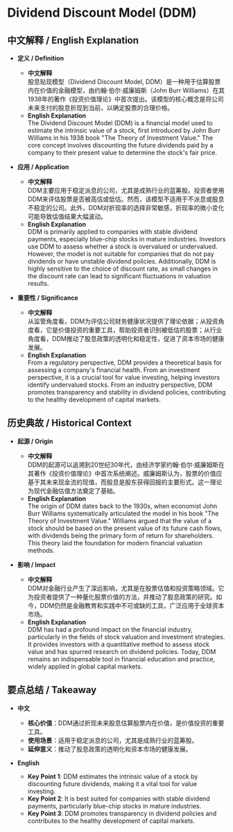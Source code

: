 # Dividend Discount Model (DDM)

## 中文解释 / English Explanation

* **定义 / Definition**  
  - **中文解释**  
    股息贴现模型（Dividend Discount Model, DDM）是一种用于估算股票内在价值的金融模型，由约翰·伯尔·威廉姆斯（John Burr Williams）在其1938年的著作《投资价值理论》中首次提出。该模型的核心概念是将公司未来支付的股息折现到当前，以确定股票的合理价格。  
  - **English Explanation**  
    The Dividend Discount Model (DDM) is a financial model used to estimate the intrinsic value of a stock, first introduced by John Burr Williams in his 1938 book "The Theory of Investment Value." The core concept involves discounting the future dividends paid by a company to their present value to determine the stock's fair price.

* **应用 / Application**  
  - **中文解释**  
    DDM主要应用于稳定派息的公司，尤其是成熟行业的蓝筹股。投资者使用DDM来评估股票是否被高估或低估。然而，该模型不适用于不派息或股息不稳定的公司。此外，DDM对折现率的选择非常敏感，折现率的微小变化可能导致估值结果大幅波动。  
  - **English Explanation**  
    DDM is primarily applied to companies with stable dividend payments, especially blue-chip stocks in mature industries. Investors use DDM to assess whether a stock is overvalued or undervalued. However, the model is not suitable for companies that do not pay dividends or have unstable dividend policies. Additionally, DDM is highly sensitive to the choice of discount rate, as small changes in the discount rate can lead to significant fluctuations in valuation results.

* **重要性 / Significance**  
  - **中文解释**  
    从监管角度看，DDM为评估公司财务健康状况提供了理论依据；从投资角度看，它是价值投资的重要工具，帮助投资者识别被低估的股票；从行业角度看，DDM推动了股息政策的透明化和稳定性，促进了资本市场的健康发展。  
  - **English Explanation**  
    From a regulatory perspective, DDM provides a theoretical basis for assessing a company's financial health. From an investment perspective, it is a crucial tool for value investing, helping investors identify undervalued stocks. From an industry perspective, DDM promotes transparency and stability in dividend policies, contributing to the healthy development of capital markets.

## 历史典故 / Historical Context

* **起源 / Origin**  
  - **中文解释**  
    DDM的起源可以追溯到20世纪30年代，由经济学家约翰·伯尔·威廉姆斯在其著作《投资价值理论》中首次系统阐述。威廉姆斯认为，股票的价值应基于其未来现金流的现值，而股息是股东获得回报的主要形式。这一理论为现代金融估值方法奠定了基础。  
  - **English Explanation**  
    The origin of DDM dates back to the 1930s, when economist John Burr Williams systematically articulated the model in his book "The Theory of Investment Value." Williams argued that the value of a stock should be based on the present value of its future cash flows, with dividends being the primary form of return for shareholders. This theory laid the foundation for modern financial valuation methods.

* **影响 / Impact**  
  - **中文解释**  
    DDM对金融行业产生了深远影响，尤其是在股票估值和投资策略领域。它为投资者提供了一种量化股票价值的方法，并推动了股息政策的研究。如今，DDM仍然是金融教育和实践中不可或缺的工具，广泛应用于全球资本市场。  
  - **English Explanation**  
    DDM has had a profound impact on the financial industry, particularly in the fields of stock valuation and investment strategies. It provides investors with a quantitative method to assess stock value and has spurred research on dividend policies. Today, DDM remains an indispensable tool in financial education and practice, widely applied in global capital markets.

## 要点总结 / Takeaway

* **中文**  
  - **核心价值**：DDM通过折现未来股息估算股票内在价值，是价值投资的重要工具。  
  - **使用场景**：适用于稳定派息的公司，尤其是成熟行业的蓝筹股。  
  - **延伸意义**：推动了股息政策的透明化和资本市场的健康发展。  

* **English**  
  - **Key Point 1**: DDM estimates the intrinsic value of a stock by discounting future dividends, making it a vital tool for value investing.  
  - **Key Point 2**: It is best suited for companies with stable dividend payments, particularly blue-chip stocks in mature industries.  
  - **Key Point 3**: DDM promotes transparency in dividend policies and contributes to the healthy development of capital markets.